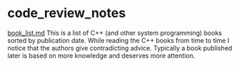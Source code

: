 # code_review_notes

[book_list.md](https://github.com/kuzminrobin/code_review_notes/blob/master/book_list.md)
This is a list of C++ (and other system programming) books sorted by publication date.
While reading the C++ books from time to time I notice that the authors give contradicting advice. Typically a book published later is based on more knowledge and deserves more attention. 
